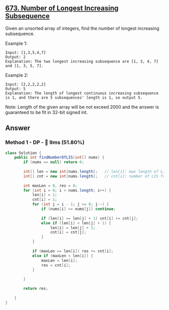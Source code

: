 ## [673. Number of Longest Increasing Subsequence](https://leetcode.com/problems/number-of-longest-increasing-subsequence/)

Given an unsorted array of integers, find the number of longest increasing subsequence.

Example 1:
```
Input: [1,3,5,4,7]
Output: 2
Explanation: The two longest increasing subsequence are [1, 3, 4, 7] and [1, 3, 5, 7].
```
Example 2:
```
Input: [2,2,2,2,2]
Output: 5
Explanation: The length of longest continuous increasing subsequence is 1, and there are 5 subsequences' length is 1, so output 5.
```

Note: Length of the given array will be not exceed 2000 and the answer is guaranteed to be fit in 32-bit signed int.

## Answer
### Method 1 - DP - :rabbit: 9ms (51.80%)
```java
class Solution {
    public int findNumberOfLIS(int[] nums) {
        if (nums == null) return 0;
        
        int[] len = new int[nums.length];   // len[i]: max length of LIS from nums[0:i]
        int[] cnt = new int[nums.length];   // cnt[i]: number of LIS from nums[0:i]
        
        int maxLen = 0, res = 0;
        for (int i = 0; i < nums.length; i++) {
            len[i] = 1;
            cnt[i] = 1;
            for (int j = i - 1; j >= 0; j--) {
                if (nums[i] <= nums[j]) continue;
                
                if (len[i] == len[j] + 1) cnt[i] += cnt[j];
                else if (len[i] < len[j] + 1) {
                    len[i] = len[j] + 1;
                    cnt[i] = cnt[j];
                }
            }
            
            if (maxLen == len[i]) res += cnt[i];
            else if (maxLen < len[i]) {
                maxLen = len[i];
                res = cnt[i];
            }
            
        }
        
        return res;
        
    }
}
```
